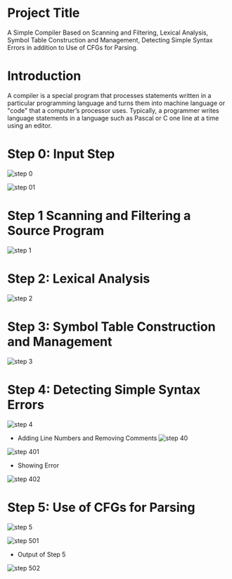 # Project Title
A Simple Compiler Based on Scanning and Filtering, Lexical Analysis, Symbol Table Construction and Management, Detecting Simple Syntax Errors in addition to Use of CFGs for Parsing.
# Introduction
A compiler is a special program that processes statements written in a particular programming language and turns them into machine language or "code" that a computer’s processor uses. Typically, a programmer writes language statements in a language such as Pascal or C one line at a time using an editor.

#	Step 0: Input Step
![step 0](StepsDisplay/step0.jpg)

![step 01](StepsDisplay/step01.png)
#	Step 1 Scanning and Filtering a Source Program
![step 1](StepsDisplay/step1.jpg)

#	Step 2: Lexical Analysis
![step 2](StepsDisplay/step2.png)

#	Step 3: Symbol Table Construction and Management
![step 3](StepsDisplay/step3.png)

#	Step 4: Detecting Simple Syntax Errors
![step 4](StepsDisplay/step4.png)


* Adding Line Numbers and Removing Comments
![step 40](StepsDisplay/step40.png)

![step 401](StepsDisplay/step401.png)

* Showing Error

![step 402](StepsDisplay/step402.png) 


# Step 5: Use of CFGs for Parsing
![step 5](StepsDisplay/step5.jpg) 

![step 501](StepsDisplay/step501.png) 

* Output of Step 5

![step 502](StepsDisplay/step502.png) 

